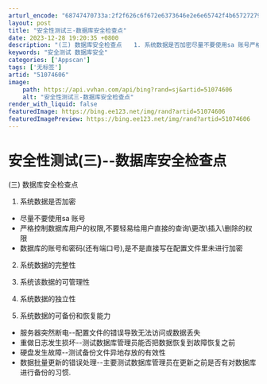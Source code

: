 ```yaml
---
arturl_encode: "68747470733a:2f2f626c6f672e6373646e2e6e65742f4b657272795275616e:2f61727469636c652f64657461696c732f3531303734363036"
layout: post
title: "安全性测试三-数据库安全检查点"
date: 2023-12-28 19:20:35 +0800
description: "(三) 数据库安全检查点　　1. 系统数据是否加密尽量不要使用sa 账号严格控制数据库用户的权限,不"
keywords: "安全测试 数据库安全"
categories: ['Appscan']
tags: ['无标签']
artid: "51074606"
image:
    path: https://api.vvhan.com/api/bing?rand=sj&artid=51074606
    alt: "安全性测试三-数据库安全检查点"
render_with_liquid: false
featuredImage: https://bing.ee123.net/img/rand?artid=51074606
featuredImagePreview: https://bing.ee123.net/img/rand?artid=51074606
---
```


# 安全性测试(三)--数据库安全检查点

(三) 数据库安全检查点

1. 系统数据是否加密

* 尽量不要使用sa 账号
* 严格控制数据库用户的权限,不要轻易给用户直接的查询\更改\插入\删除的权限
* 数据库的账号和密码(还有端口号),是不是直接写在配置文件里未进行加密

2. 系统数据的完整性

3. 系统该数据的可管理性

4. 系统数据的独立性

5. 系统数据的可备份和恢复能力

* 服务器突然断电--配置文件的错误导致无法访问或数据丢失
* 重做日志发生损坏--测试数据库管理员能否把数据恢复到故障恢复之前
* 硬盘发生故障--测试备份文件异地存放的有效性
* 数据批量更新的错误处理--主要测试数据库管理员在更新之前是否有对数据库进行备份的习惯.